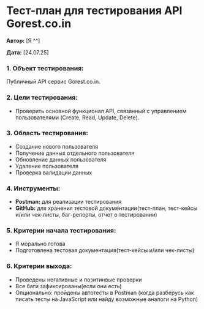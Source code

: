 # Тест-план для тестирования API Gorest.co.in

**Автор:** [Я ^^]

**Дата:** [24.07.25]

### 1. Объект тестирования:
Публичный API сервис Gorest.co.in.

### 2. Цели тестирования:
*   Проверить основной функционал API, связанный с управлением пользователями (Create, Read, Update, Delete).

### 3. Область тестирования:
*   Создание нового пользователя 
*   Получение данных отдельного пользователя 
*   Обновление данных пользователя 
*   Удаление пользователя
*   Проверка валидации данных

### 4. Инструменты:
*   **Postman:** для реализации тестирования 
*   **GitHub:** для хранения тестовой документации(тест-план, тест-кейсы и/или чек-листы, баг-репорты, отчет о тестировании)

### 5. Критерии начала тестирования:
*   Я морально готова
*   Подготовлена тестовая документация(тест-кейсы и/или чек-листы)
  
### 6. Критерии выхода: 
*   Проведены негативные и позитинвые проверки
*   Все баги зафиксированы(если они есть)
*   Опционально: пройдены автотесты в Postman (когда разберусь как писать тесты на JavaScript или найду возможные аналоги на Python)
  
